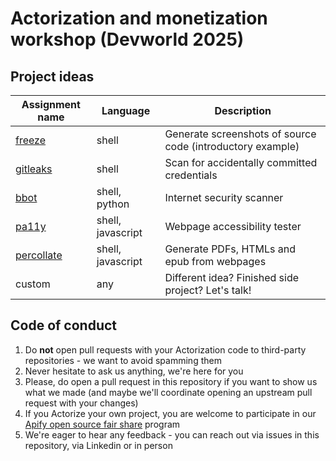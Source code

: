 # Actorization and monetization workshop (Devworld 2025)

## Project ideas

| Assignment name            | Language          | Description                                                |
| -------------------------- | ----------------- | ---------------------------------------------------------- |
| [freeze](./freeze)         | shell             | Generate screenshots of source code (introductory example) |
| [gitleaks](./gitleaks)     | shell             | Scan for accidentally committed credentials                |
| [bbot](./bbot)             | shell, python     | Internet security scanner                                  |
| [pa11y](./pa11y)           | shell, javascript | Webpage accessibility tester                               |
| [percollate](./percollate) | shell, javascript | Generate PDFs, HTMLs and epub from webpages                |
| custom                     | any               | Different idea? Finished side project? Let's talk!         |

## Code of conduct

1. Do **not** open pull requests with your Actorization code to third-party repositories - we want to avoid spamming them
2. Never hesitate to ask us anything, we're here for you
3. Please, do open a pull request in this repository if you want to show us what we made (and maybe we'll coordinate opening an upstream pull request with your changes)
4. If you Actorize your own project, you are welcome to participate in our [Apify open source fair share](https://apify.com/partners/open-source-fair-share) program
5. We're eager to hear any feedback - you can reach out via issues in this repository, via Linkedin or in person
